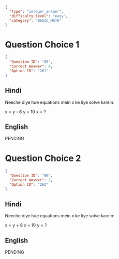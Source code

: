 ```json
{
  "type": "integer_answer",
  "difficulty_level": "easy",
  "category": "BASIC_MATH"
}
```

# Question Choice 1
```json
{
  "Question ID": "85",
  "Correct Answer": 4,
  "Option ID": "261"
}
```

## Hindi
Neeche diye hue equations mein x ke liye solve karein:

x = y - 6
y = 10
x = ?

## English
PENDING

# Question Choice 2
```json
{
  "Question ID": "86",
  "Correct Answer": 2,
  "Option ID": "262"
}
```

## Hindi
Neeche diye hue equations mein x ke liye solve karein:

x = y + 8
x = 10
y = ?

## English
PENDING
